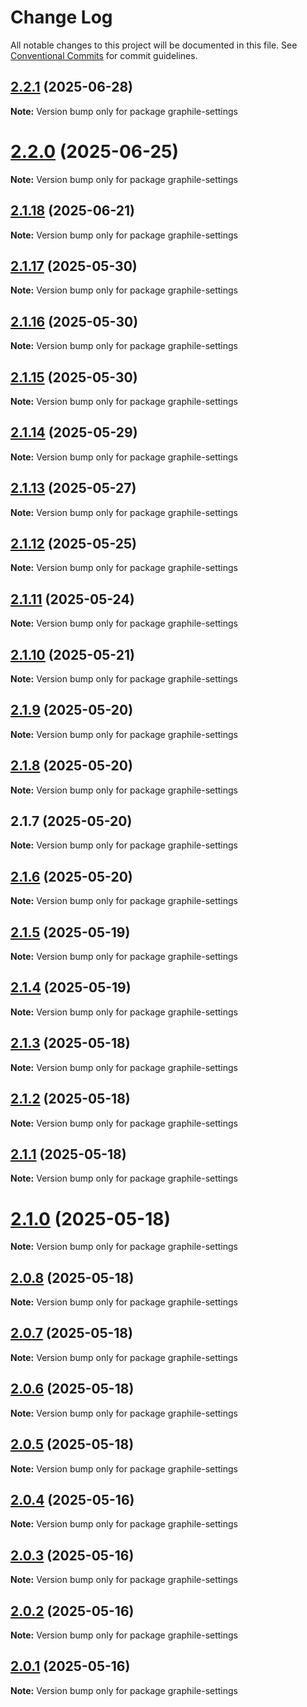 # Change Log

All notable changes to this project will be documented in this file.
See [Conventional Commits](https://conventionalcommits.org) for commit guidelines.

## [2.2.1](https://github.com/launchql/launchql/compare/graphile-settings@2.2.0...graphile-settings@2.2.1) (2025-06-28)

**Note:** Version bump only for package graphile-settings





# [2.2.0](https://github.com/launchql/launchql/compare/graphile-settings@2.1.18...graphile-settings@2.2.0) (2025-06-25)

**Note:** Version bump only for package graphile-settings





## [2.1.18](https://github.com/launchql/launchql/compare/graphile-settings@2.1.17...graphile-settings@2.1.18) (2025-06-21)

**Note:** Version bump only for package graphile-settings





## [2.1.17](https://github.com/launchql/launchql/compare/graphile-settings@2.1.16...graphile-settings@2.1.17) (2025-05-30)

**Note:** Version bump only for package graphile-settings





## [2.1.16](https://github.com/launchql/launchql/compare/graphile-settings@2.1.15...graphile-settings@2.1.16) (2025-05-30)

**Note:** Version bump only for package graphile-settings





## [2.1.15](https://github.com/launchql/launchql/compare/graphile-settings@2.1.14...graphile-settings@2.1.15) (2025-05-30)

**Note:** Version bump only for package graphile-settings





## [2.1.14](https://github.com/launchql/launchql/compare/graphile-settings@2.1.13...graphile-settings@2.1.14) (2025-05-29)

**Note:** Version bump only for package graphile-settings





## [2.1.13](https://github.com/launchql/launchql/compare/graphile-settings@2.1.12...graphile-settings@2.1.13) (2025-05-27)

**Note:** Version bump only for package graphile-settings





## [2.1.12](https://github.com/launchql/launchql/compare/graphile-settings@2.1.11...graphile-settings@2.1.12) (2025-05-25)

**Note:** Version bump only for package graphile-settings





## [2.1.11](https://github.com/launchql/launchql/compare/graphile-settings@2.1.10...graphile-settings@2.1.11) (2025-05-24)

**Note:** Version bump only for package graphile-settings





## [2.1.10](https://github.com/launchql/launchql/compare/graphile-settings@2.1.9...graphile-settings@2.1.10) (2025-05-21)

**Note:** Version bump only for package graphile-settings





## [2.1.9](https://github.com/launchql/launchql/compare/graphile-settings@2.1.8...graphile-settings@2.1.9) (2025-05-20)

**Note:** Version bump only for package graphile-settings





## [2.1.8](https://github.com/launchql/launchql/compare/graphile-settings@2.1.7...graphile-settings@2.1.8) (2025-05-20)

**Note:** Version bump only for package graphile-settings





## 2.1.7 (2025-05-20)

**Note:** Version bump only for package graphile-settings





## [2.1.6](https://github.com/launchql/launchql/compare/graphile-settings@2.1.5...graphile-settings@2.1.6) (2025-05-20)

**Note:** Version bump only for package graphile-settings





## [2.1.5](https://github.com/launchql/launchql/compare/graphile-settings@2.1.4...graphile-settings@2.1.5) (2025-05-19)

**Note:** Version bump only for package graphile-settings





## [2.1.4](https://github.com/launchql/launchql/compare/graphile-settings@2.1.3...graphile-settings@2.1.4) (2025-05-19)

**Note:** Version bump only for package graphile-settings





## [2.1.3](https://github.com/launchql/launchql/compare/graphile-settings@2.1.2...graphile-settings@2.1.3) (2025-05-18)

**Note:** Version bump only for package graphile-settings





## [2.1.2](https://github.com/launchql/launchql/compare/graphile-settings@2.1.1...graphile-settings@2.1.2) (2025-05-18)

**Note:** Version bump only for package graphile-settings





## [2.1.1](https://github.com/launchql/launchql/compare/graphile-settings@2.1.0...graphile-settings@2.1.1) (2025-05-18)

**Note:** Version bump only for package graphile-settings





# [2.1.0](https://github.com/launchql/launchql/compare/graphile-settings@2.0.8...graphile-settings@2.1.0) (2025-05-18)

**Note:** Version bump only for package graphile-settings





## [2.0.8](https://github.com/launchql/launchql/compare/graphile-settings@2.0.7...graphile-settings@2.0.8) (2025-05-18)

**Note:** Version bump only for package graphile-settings





## [2.0.7](https://github.com/launchql/launchql/compare/graphile-settings@2.0.6...graphile-settings@2.0.7) (2025-05-18)

**Note:** Version bump only for package graphile-settings





## [2.0.6](https://github.com/launchql/launchql/compare/graphile-settings@2.0.5...graphile-settings@2.0.6) (2025-05-18)

**Note:** Version bump only for package graphile-settings





## [2.0.5](https://github.com/launchql/launchql/compare/graphile-settings@2.0.4...graphile-settings@2.0.5) (2025-05-18)

**Note:** Version bump only for package graphile-settings





## [2.0.4](https://github.com/launchql/launchql/compare/graphile-settings@2.0.3...graphile-settings@2.0.4) (2025-05-16)

**Note:** Version bump only for package graphile-settings





## [2.0.3](https://github.com/launchql/launchql/compare/graphile-settings@2.0.2...graphile-settings@2.0.3) (2025-05-16)

**Note:** Version bump only for package graphile-settings





## [2.0.2](https://github.com/launchql/launchql/compare/graphile-settings@2.0.1...graphile-settings@2.0.2) (2025-05-16)

**Note:** Version bump only for package graphile-settings





## [2.0.1](https://github.com/launchql/launchql/compare/graphile-settings@1.1.3...graphile-settings@2.0.1) (2025-05-16)

**Note:** Version bump only for package graphile-settings
